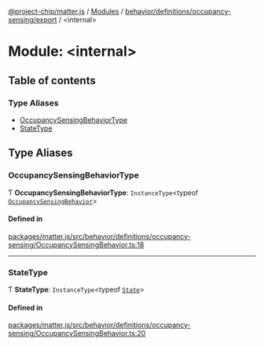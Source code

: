 [@project-chip/matter.js](../README.md) / [Modules](../modules.md) / [behavior/definitions/occupancy-sensing/export](behavior_definitions_occupancy_sensing_export.md) / \<internal\>

# Module: \<internal\>

## Table of contents

### Type Aliases

- [OccupancySensingBehaviorType](behavior_definitions_occupancy_sensing_export._internal_.md#occupancysensingbehaviortype)
- [StateType](behavior_definitions_occupancy_sensing_export._internal_.md#statetype)

## Type Aliases

### OccupancySensingBehaviorType

Ƭ **OccupancySensingBehaviorType**: `InstanceType`\<typeof [`OccupancySensingBehavior`](behavior_definitions_occupancy_sensing_export.md#occupancysensingbehavior)\>

#### Defined in

[packages/matter.js/src/behavior/definitions/occupancy-sensing/OccupancySensingBehavior.ts:18](https://github.com/project-chip/matter.js/blob/558e12c94a201592c28c7bc0743705360b3e5ca6/packages/matter.js/src/behavior/definitions/occupancy-sensing/OccupancySensingBehavior.ts#L18)

___

### StateType

Ƭ **StateType**: `InstanceType`\<typeof [`State`](../classes/behavior_definitions_occupancy_sensing_export.OccupancySensingServer.md#state-1)\>

#### Defined in

[packages/matter.js/src/behavior/definitions/occupancy-sensing/OccupancySensingBehavior.ts:20](https://github.com/project-chip/matter.js/blob/558e12c94a201592c28c7bc0743705360b3e5ca6/packages/matter.js/src/behavior/definitions/occupancy-sensing/OccupancySensingBehavior.ts#L20)
